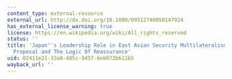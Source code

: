 ```yaml
---
content_type: external-resource
external_url: http://dx.doi.org/10.1080/09512740050147924
has_external_license_warning: true
license: https://en.wikipedia.org/wiki/All_rights_reserved
status: ''
title: 'Japan''s Leadership Role in East Asian Security Multilateralism: The Nakayama
  Proposal and The Logic Of Reassurance'
uid: 02411e21-33a8-405c-9457-6eb072b611b5
wayback_url: ''
---
```

